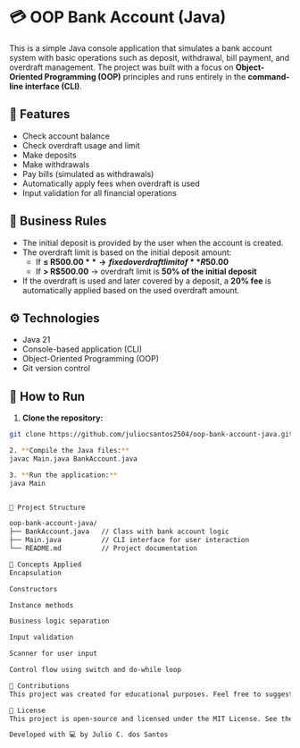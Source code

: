# 💳 OOP Bank Account (Java)

This is a simple Java console application that simulates a bank account system with basic operations such as deposit, withdrawal, bill payment, and overdraft management. The project was built with a focus on **Object-Oriented Programming (OOP)** principles and runs entirely in the **command-line interface (CLI)**.

## 📌 Features

- Check account balance
- Check overdraft usage and limit
- Make deposits
- Make withdrawals
- Pay bills (simulated as withdrawals)
- Automatically apply fees when overdraft is used
- Input validation for all financial operations

## 🧠 Business Rules

- The initial deposit is provided by the user when the account is created.
- The overdraft limit is based on the initial deposit amount:
  - If **≤ R$500.00** → fixed overdraft limit of **R$50.00**
  - If **> R$500.00** → overdraft limit is **50% of the initial deposit**
- If the overdraft is used and later covered by a deposit, a **20% fee** is automatically applied based on the used overdraft amount.

## ⚙️ Technologies

- Java 21
- Console-based application (CLI)
- Object-Oriented Programming (OOP)
- Git version control

## 🚀 How to Run

1. **Clone the repository:**

```bash
git clone https://github.com/juliocsantos2504/oop-bank-account-java.git

2. **Compile the Java files:**
javac Main.java BankAccount.java

3. **Run the application:**
java Main


📂 Project Structure

oop-bank-account-java/
├── BankAccount.java   // Class with bank account logic
├── Main.java          // CLI interface for user interaction
└── README.md          // Project documentation

📘 Concepts Applied
Encapsulation

Constructors

Instance methods

Business logic separation

Input validation

Scanner for user input

Control flow using switch and do-while loop

🤝 Contributions
This project was created for educational purposes. Feel free to suggest improvements, open issues, or submit pull requests.

📄 License
This project is open-source and licensed under the MIT License. See the LICENSE file for more details (optional).

Developed with 💻 by Julio C. dos Santos
